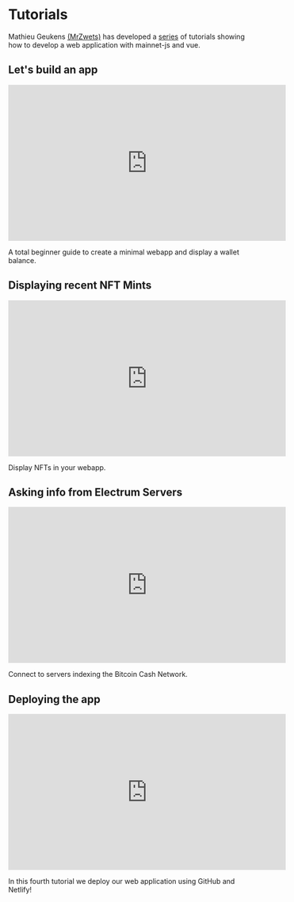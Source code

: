 # Tutorials



Mathieu Geukens [(MrZwets)](https://github.com/mr-zwets/) has developed a 
 [series](https://www.youtube.com/watch?v=vpBNt-Ids7U&list=PL6IWHNFTaMnwEvvV3iPcVqyLgdt0cI1mb) of tutorials showing how to develop a web application with mainnet-js and vue.


## Let's build an app

<iframe width="560" height="315" src="https://www.youtube.com/embed/vpBNt-Ids7U" frameborder="0" allow="autoplay; encrypted-media" allowfullscreen></iframe>

A total beginner guide to create a minimal webapp and display a wallet balance.

## Displaying recent NFT Mints

<iframe width="560" height="315" src="https://www.youtube.com/embed/2BSxlfSiLYg" frameborder="0" allow="autoplay; encrypted-media" allowfullscreen></iframe>


Display NFTs in your webapp.

## Asking info from Electrum Servers

<iframe width="560" height="315" src="https://www.youtube.com/embed/fiVysf6J3js" frameborder="0" allow="autoplay; encrypted-media" allowfullscreen></iframe>

Connect to servers indexing the Bitcoin Cash Network.


## Deploying the app

<iframe width="560" height="315" src="https://www.youtube.com/embed/d5ks4f0AMbk" frameborder="0" allow="autoplay; encrypted-media" allowfullscreen></iframe>

In this fourth tutorial we deploy our web application using GitHub and Netlify!